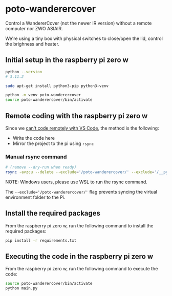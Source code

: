 # poto-wanderercover

Control a WandererCover (not the newer IR version) without a remote computer nor ZWO ASIAIR.

We're using a tiny box with physical switches to close/open the lid, control the brighness and heater.

## Initial setup in the raspberry pi zero w

```bash
python --version
# 3.11.2

sudo apt-get install python3-pip python3-venv

python -m venv poto-wanderercover
source poto-wanderercover/bin/activate
```

## Remote coding with the raspberry pi zero w

Since we [can't code remotely with VS Code](https://github.com/microsoft/vscode-remote-release/issues/669#issuecomment-640986010), the method is the following:

- Write the code here
- Mirror the project to the pi using `rsync`

### Manual rsync command

```bash
# (remove --dry-run when ready)
rsync -avzcu --delete --exclude='/poto-wanderercover/' --exclude='/__pycache__/' --dry-run ./ tom@192.168.10.112:/home/tom/poto-wanderercover/
```

NOTE: Windows users, please use WSL to run the rsync command.

The `--exclude='/poto-wanderercover/'` flag prevents syncing the virtual environment folder to the Pi.

## Install the required packages

From the raspberry pi zero w, run the following command to install the required packages:

```bash
pip install -r requirements.txt
```

## Executing the code in the raspberry pi zero w

From the raspberry pi zero w, run the following command to execute the code:

```bash
source poto-wanderercover/bin/activate
python main.py
```
